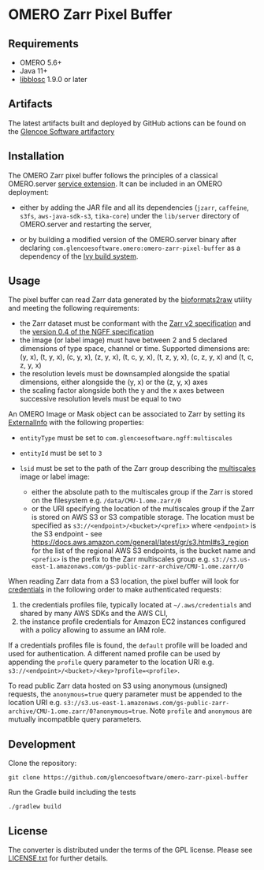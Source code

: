 # OMERO Zarr Pixel Buffer

## Requirements

- OMERO 5.6+
- Java 11+
- [libblosc](https://github.com/Blosc/c-blosc) 1.9.0 or later

## Artifacts

The latest artifacts built and deployed by GitHub actions can be found on the
[Glencoe Software artifactory](https://artifacts.glencoesoftware.com/)

## Installation

The OMERO Zarr pixel buffer follows the principles of a classical OMERO.server
[service extension](https://omero.readthedocs.io/en/stable/developers/Server/ExtendingOmero.html#services).
It can be included in an OMERO deployment:

-   either by adding the JAR file and all its dependencies (`jzarr`, `caffeine`,
    `s3fs`,  `aws-java-sdk-s3`, `tika-core`) under the `lib/server` directory
    of OMERO.server and restarting the server,

-   or by building a modified version of the OMERO.server binary after declaring
    `com.glencoesoftware.omero:omero-zarr-pixel-buffer` as a dependency of the
    [Ivy build system](https://github.com/ome/openmicroscopy/blob/develop/ivy.xml).

## Usage

The pixel buffer can read Zarr data generated by the [bioformats2raw](https://github.com/glencoesoftware/bioformats2raw) utility
and meeting the following requirements:

-   the Zarr dataset must be conformant with the
    [Zarr v2 specification](https://zarr-specs.readthedocs.io/en/latest/v2/v2.0.html)
    and the [version 0.4 of the NGFF specification](https://ngff.openmicroscopy.org/0.4/)
-   the image (or label image) must have between 2 and 5 declared dimensions
    of type space, channel or time. Supported dimensions are: (y, x), (t, y, x),
    (c, y, x), (z, y, x), (t, c, y, x), (t, z, y, x), (c, z, y, x) and
    (t, c, z, y, x)
-   the resolution levels must be downsampled alongside the spatial dimensions,
    either alongside the (y, x) or the (z, y, x) axes
-   the scaling factor alongside both the y and the x axes between successive resolution
    levels must be equal to two

An OMERO Image or Mask object can be associated to Zarr by setting its
[ExternalInfo](https://docs.openmicroscopy.org/omero-blitz/5.8.3/slice2html/omero/model/ExternalInfo.html)
with the following properties:

-   `entityType` must be set to `com.glencoesoftware.ngff:multiscales`
-   `entityId` must be set to `3`
-   `lsid` must be set to the path of the Zarr group describing the
     [multiscales](https://ngff.openmicroscopy.org/0.4/#multiscale-md) image
     or label image:

    - either the absolute path to the multiscales group if the Zarr is stored on
      the filesystem e.g. `/data/CMU-1.ome.zarr/0`
    - or the URI specifying the location of the multiscales group if the Zarr is
      stored on AWS S3 or S3 compatible storage. The location must be specified
      as `s3://<endpoint>/<bucket>/<prefix>` where `<endpoint>` is the S3
      endpoint - see https://docs.aws.amazon.com/general/latest/gr/s3.html#s3_region
      for the list of the regional AWS S3 endpoints, <bucket> is the bucket name
      and `<prefix>` is the prefix to the Zarr multiscales group e.g.
      `s3://s3.us-east-1.amazonaws.com/gs-public-zarr-archive/CMU-1.ome.zarr/0`

When reading Zarr data from a S3 location, the pixel buffer will look for
[credentials](https://docs.aws.amazon.com/sdk-for-java/v1/developer-guide/credentials.html)
in the following order to make authenticated requests:

1.  the credentials profiles file, typically located at `~/.aws/credentials` and shared
    by many AWS SDKs and the AWS CLI,
2.  the instance profile credentials for Amazon EC2 instances configured with a policy
    allowing to assume an IAM role.

If a credentials profiles file is found, the `default` profile will be loaded and used
for authentication. A different named profile can be used by appending the `profile`
query parameter to the location URI e.g. `s3://<endpoint>/<bucket>/<key>?profile=<profile>`.

To read public Zarr data hosted on S3 using anonymous (unsigned) requests, the
`anonymous=true` query parameter must be appended to the location URI e.g.
`s3://s3.us-east-1.amazonaws.com/gs-public-zarr-archive/CMU-1.ome.zarr/0?anonymous=true`.
Note `profile` and `anonymous` are mutually incompatible query parameters.

## Development

Clone the repository:

    git clone https://github.com/glencoesoftware/omero-zarr-pixel-buffer

Run the Gradle build including the tests

    ./gradlew build

## License

The converter is distributed under the terms of the GPL license. Please see [LICENSE.txt](LICENSE.txt)
for further details.
